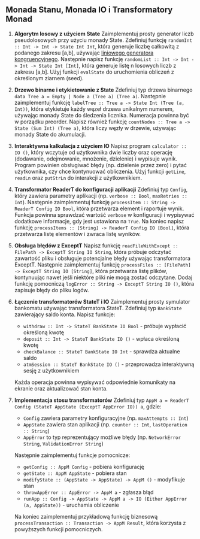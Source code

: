 ## Monada Stanu, Monada IO i Transformatory Monad

1. **Algorytm losowy z użyciem State**
   Zaimplementuj prosty generator liczb pseudolosowych przy użyciu monady State. Zdefiniuj funkcję 
`randomInt :: Int -> Int -> State Int Int`, która generuje liczbę całkowitą z podanego zakresu [a,b], używając [liniowego generatora kongruencyjnego](https://en.wikipedia.org/wiki/Linear_congruential_generator). Następnie napisz funkcję `randomList :: Int -> Int -> Int -> State Int [Int]`, która generuje listę n losowych liczb z zakresu [a,b]. Użyj funkcji `evalState` do uruchomienia obliczeń z określonym ziarnem (seed).

2. **Drzewo binarne i etykietowanie z State**
   Zdefiniuj typ drzewa binarnego `data Tree a = Empty | Node a (Tree a) (Tree a)`. Następnie zaimplementuj funkcję `labelTree :: Tree a -> State Int (Tree (a, Int))`, która etykietuje każdy węzeł drzewa unikalnym numerem, używając monady State do śledzenia licznika. Numeracja powinna być w porządku preorder. Napisz również funkcję `countNodes :: Tree a -> State (Sum Int) (Tree a)`, która liczy węzły w drzewie, używając monady State do akumulacji.

3. **Interaktywna kalkulacja z użyciem IO**
   Napisz program `calculator :: IO ()`, który wczytuje od użytkownika dwie liczby oraz operację (dodawanie, odejmowanie, mnożenie, dzielenie) i wypisuje wynik. Program powinien obsługiwać błędy (np. dzielenie przez zero) i pytać użytkownika, czy chce kontynuować obliczenia. Użyj funkcji `getLine`, `readLn` oraz `putStrLn` do interakcji z użytkownikiem.

4. **Transformator ReaderT do konfiguracji aplikacji**
   Zdefiniuj typ `Config`, który zawiera parametry aplikacji (np. `verbose :: Bool`, `maxRetries :: Int`). Następnie zaimplementuj funkcję `processItem :: String -> ReaderT Config IO Bool`, która przetwarza element i raportuje wynik. Funkcja powinna sprawdzać wartość `verbose` w konfiguracji i wypisywać dodatkowe informacje, gdy jest ustawiona na `True`. Na koniec napisz funkcję `processItems :: [String] -> ReaderT Config IO [Bool]`, która przetwarza listę elementów i zwraca listę wyników.

5. **Obsługa błędów z ExceptT**
   Napisz funkcję `readFileWithExcept :: FilePath -> ExceptT String IO String`, która próbuje odczytać zawartość pliku i obsługuje potencjalne błędy używając transformatora ExceptT. Następnie zaimplementuj funkcję `processFiles :: [FilePath] -> ExceptT String IO [String]`, która przetwarza listę plików, kontynuując nawet jeśli niektóre pliki nie mogą zostać odczytane. Dodaj funkcję pomocniczą `logError :: String -> ExceptT String IO ()`, która zapisuje błędy do pliku logów.

6. **Łączenie transformatorów StateT i IO**
   Zaimplementuj prosty symulator bankomatu używając transformatora StateT. Zdefiniuj typ `BankState` zawierający saldo konta. Napisz funkcje:
   * `withdraw :: Int -> StateT BankState IO Bool` - próbuje wypłacić określoną kwotę
   * `deposit :: Int -> StateT BankState IO ()` - wpłaca określoną kwotę
   * `checkBalance :: StateT BankState IO Int` - sprawdza aktualne saldo
   * `atmSession :: StateT BankState IO ()` - przeprowadza interaktywną sesję z użytkownikiem
   
   Każda operacja powinna wypisywać odpowiednie komunikaty na ekranie oraz aktualizować stan konta.

7. **Implementacja stosu transformatorów**
   Zdefiniuj typ `AppM a = ReaderT Config (StateT AppState (ExceptT AppError IO)) a`, gdzie:
   * `Config` zawiera parametry konfiguracyjne (np. `maxAttempts :: Int`)
   * `AppState` zawiera stan aplikacji (np. `counter :: Int`, `lastOperation :: String`)
   * `AppError` to typ reprezentujący możliwe błędy (np. `NetworkError String`, `ValidationError String`)
   
   Następnie zaimplementuj funkcje pomocnicze:
   * `getConfig :: AppM Config` - pobiera konfigurację
   * `getState :: AppM AppState` - pobiera stan
   * `modifyState :: (AppState -> AppState) -> AppM ()` - modyfikuje stan
   * `throwAppError :: AppError -> AppM a` - zgłasza błąd
   * `runApp :: Config -> AppState -> AppM a -> IO (Either AppError (a, AppState))` - uruchamia obliczenie
   
   Na koniec zaimplementuj przykładową funkcję biznesową `processTransaction :: Transaction -> AppM Result`, która korzysta z powyższych funkcji pomocniczych.
